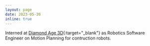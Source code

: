 ```yaml
---
layout: page
date: 2023-05-30
inline: true
---
```


Interned at [Diamond Age 3D](https://www.diamondage3d.com/){:target="\_blank"} as Robotics Software Engineer on Motion Planning for contruction robots.